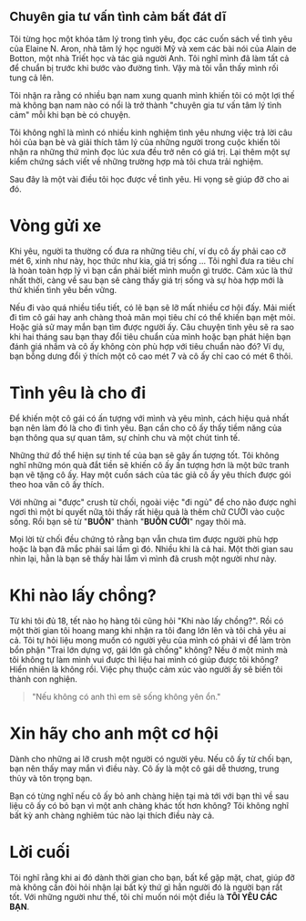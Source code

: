 ## Chuyên gia tư vấn tình cảm bất đát dĩ

Tôi từng học một khóa tâm lý trong tình yêu, đọc các cuốn sách về tình yêu của Elaine N. Aron, nhà tâm lý học người Mỹ và xem các bài nói của Alain de Botton, một nhà Triết học và tác giả người Anh. Tôi nghĩ mình đã làm tất cả để chuẩn bị trước khi bước vào đường tình. Vậy mà tôi vẫn thấy mình rối tung cả lên.

Tôi nhận ra rằng có nhiều bạn nam xung quanh mình khiến tôi có một lợi thế mà không bạn nam nào có nổi là trở thành "chuyên gia tư vấn tâm lý tình cảm" mỗi khi bạn bè có chuyện. 

Tôi không nghĩ là mình có nhiều kinh nghiệm tình yêu nhưng việc trả lời câu hỏi của bạn bè và giải thích tâm lý của những người trong cuộc khiến tôi nhận ra những thứ mình đọc lúc xưa đều trở nên có giá trị. Lại thêm một sự kiểm chứng sách viết về những trường hợp mà tôi chưa trải nghiệm.

Sau đây là một vài điều tôi học được về tình yêu. Hi vọng sẽ giúp đỡ cho ai đó.

# Vòng gửi xe

Khi yêu, người ta thường cố đưa ra những tiêu chí, ví dụ cô ấy phải cao cỡ mét 6, xinh như này, học thức như kia, giá trị sống ... Tôi nghĩ đưa ra tiêu chí là hoàn toàn hợp lý vì bạn cần phải biết mình muốn gì trước. Cảm xúc là thứ nhất thời, càng về sau bạn sẽ càng thấy giá trị sống và sự hòa hợp mới là thứ khiến tình yêu bền vững.

Nếu đi vào quá nhiều tiểu tiết, có lẽ bạn sẽ lỡ mất nhiều cơ hội đấy. Mải miết đi tìm cô gái hay anh chàng thoả mãn mọi tiêu chí có thể khiến bạn mệt mỏi. Hoặc giả sử may mắn bạn tìm được người ấy. Câu chuyện tình yêu sẽ ra sao khi hai tháng sau bạn thay đổi tiêu chuẩn của mình hoặc bạn phát hiện bạn đánh giá nhầm và cô ấy không còn phù hợp với tiêu chuẩn nào đó? Ví dụ, bạn bỗng dưng đổi ý thích một cô cao mét 7 và cô ấy chỉ cao có mét 6 thôi.

# Tình yêu là cho đi

Để khiến một cô gái có ấn tượng với mình và yêu mình, cách hiệu quả nhất bạn nên làm đó là cho đi tình yêu. Bạn cần cho cô ấy thấy tiềm năng của bạn thông qua sự quan tâm, sự chỉnh chu và một chút tinh tế.

Những thứ đồ thể hiện sự tinh tế của bạn sẽ gây ấn tượng tốt. Tôi không nghĩ những món quà đắt tiền sẽ khiến cô ấy ấn tượng hơn là một bức tranh bạn vẽ tặng cô ấy. Hay một cuốn sách của tác giả cô ấy yêu thích được gói theo hoa văn cô ấy thích.

Với những ai "được" crush từ chối, ngoài việc "đi ngủ" để cho não được nghỉ ngơi thì một bí quyết nữa tôi thấy rất hiệu quả là thêm chữ CƯỜI vào cuộc sống. Rồi bạn sẽ từ "**BUỒN**" thành "**BUỒN CƯỜI**" ngay thôi mà. 

Mọi lời từ chối đều chứng tỏ rằng bạn vẫn chưa tìm được người phù hợp hoặc là bạn đã mắc phải sai lầm gì đó. Nhiều khi là cả hai. Một thời gian sau nhìn lại, hẳn là bạn sẽ thấy hài lắm vì mình đã crush một người như này.

# Khi nào lấy chồng?

Từ khi tôi đủ 18, tết nào họ hàng tôi cũng hỏi "Khi nào lấy chồng?". Rồi có một thời gian tôi hoang mang khi nhận ra tôi đang lớn lên và tôi chả yêu ai cả. Tôi tự hỏi liệu mong muốn có người yêu của mình có phải vì để làm tròn bổn phận "Trai lớn dựng vợ, gái lớn gả chồng" không? Nếu ở một mình mà tôi không tự làm mình vui được thì liệu hai mình có giúp được tôi không? Hiển nhiên là không rồi. Việc phụ thuộc cảm xúc vào người ấy sẽ biến tôi thành con nghiện.

> "Nếu không có anh thì em sẽ sống không yên ổn."

# Xin hãy cho anh một cơ hội

Dành cho những ai lỡ crush một người có người yêu. Nếu cô ấy từ chối bạn, bạn nên thấy may mắn vì điều này. Cô ấy là một cô gái dễ thương, trung thủy và tôn trọng bạn. 

Bạn có từng nghĩ nếu cô ấy bỏ anh chàng hiện tại mà tới với bạn thì về sau liệu cô ấy có bỏ bạn vì một anh chàng khác tốt hơn không? Tôi không nghĩ bất kỳ anh chàng nghiêm túc nào lại thích điều này cả.

# Lời cuối

Tôi nghĩ rằng khi ai đó dành thời gian cho bạn, bất kể gặp mặt, chat, giúp đỡ mà không cần đòi hỏi nhận lại bất kỳ thứ gì hẳn người đó là người bạn rất tốt. Với những người như thế, tôi chỉ muốn nói một điều là **TÔI YÊU CÁC BẠN**.
